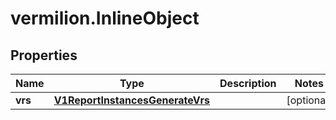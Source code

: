# vermilion.InlineObject

## Properties

Name | Type | Description | Notes
------------ | ------------- | ------------- | -------------
**vrs** | [**V1ReportInstancesGenerateVrs**](V1ReportInstancesGenerateVrs.md) |  | [optional] 


